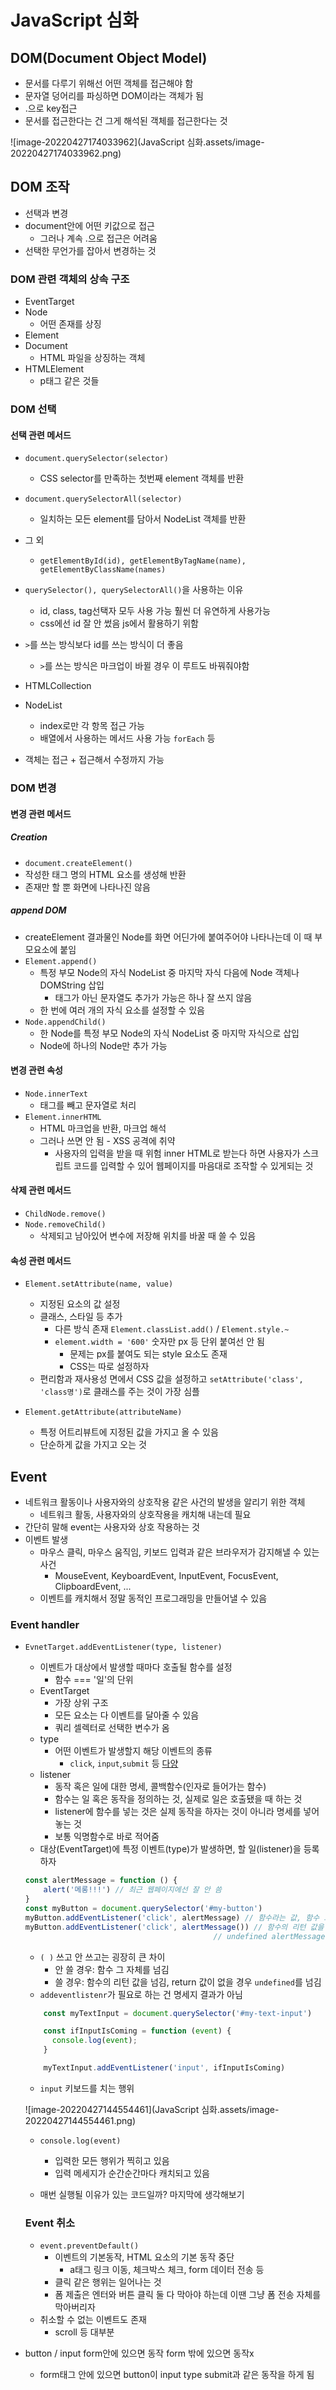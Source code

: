 # JavaScript 심화

## DOM(Document Object Model)

- 문서를 다루기 위해선 어떤 객체를 접근해야 함
- 문자열 덩어리를 파싱하면 DOM이라는 객체가 됨
-  .으로 key접근
- 문서를 접근한다는 건 그게 해석된 객체를 접근한다는 것

![image-20220427174033962](JavaScript 심화.assets/image-20220427174033962.png)

## DOM 조작

- 선택과 변경
- document안에 어떤 키값으로 접근 
  - 그러나 계속 .으로 접근은 어려움
- 선택한 무언가를 잡아서 변경하는 것

### DOM 관련 객체의 상속 구조

- EventTarget
- Node
  - 어떤 존재를 상징
- Element
- Document
  - HTML 파일을 상징하는 객체
- HTMLElement
  - p태그 같은 것들

### DOM 선택

#### 선택 관련 메서드

- `document.querySelector(selector)`
  - CSS selector를 만족하는 첫번째 element 객체를 반환
- `document.querySelectorAll(selector)`
  - 일치하는 모든 element를 담아서 NodeList 객체를 반환
- 그 외
  - `getElementById(id), getElementByTagName(name), getElementByClassName(names)`
- `querySelector(), querySelectorAll()`을 사용하는 이유
  - id, class, tag선택자 모두 사용 가능 훨씬 더 유연하게 사용가능
  - css에선 id 잘 안 썼음 js에서 활용하기 위함
- `>`를 쓰는 방식보다 id를 쓰는 방식이 더 좋음
  - `>`를 쓰는 방식은 마크업이 바뀔 경우 이 루트도 바꿔줘야함



- HTMLCollection
- NodeList
  - index로만 각 항목 접근 가능
  - 배열에서 사용하는 메서드 사용 가능 `forEach` 등
- 객체는 접근 + 접근해서 수정까지 가능

### DOM 변경

#### 변경 관련 메서드

##### Creation

- `document.createElement()`
- 작성한 태그 명의 HTML 요소를 생성해 반환
- 존재만 할 뿐 화면에 나타나진 않음

##### append DOM

- createElement 결과물인 Node를 화면 어딘가에 붙여주어야 나타나는데 이 때 부모요소에 붙임
- `Element.append()`
  - 특정 부모 Node의 자식 NodeList 중 마지막 자식 다음에 Node 객체나 DOMString 삽입
    - 태그가 아닌 문자열도 추가가 가능은 하나 잘 쓰지 않음
  - 한 번에 여러 개의 자식 요소를 설정할 수 있음
- `Node.appendChild()`
  - 한 Node를 특정 부모 Node의 자식 NodeList 중 마지막 자식으로 삽입
  - Node에 하나의 Node만 추가 가능

#### 변경 관련 속성

- `Node.innerText`
  - 태그를 빼고 문자열로 처리
- `Element.innerHTML`
  - HTML 마크업을 반환, 마크업 해석
  - 그러나 쓰면 안 됨 - XSS 공격에 취약
    - 사용자의 입력을 받을 때 위험 inner HTML로 받는다 하면 사용자가 스크립트 코드를 입력할 수 있어 웹페이지를 마음대로 조작할 수 있게되는 것 

#### 삭제 관련 메서드

- `ChildNode.remove()`
- `Node.removeChild()`
  - 삭제되고 남아있어 변수에 저장해 위치를 바꿀 때 쓸 수 있음

#### 속성 관련 메서드

- `Element.setAttribute(name, value)`

  - 지정된 요소의 값 설정
  - 클래스, 스타일 등 추가
    - 다른 방식 존재 `Element.classList.add()` / `Element.style.~`
    - `element.width = '600'` 숫자만 px 등 단위 붙여선 안 됨
      - 문제는 px를 붙여도 되는 style 요소도 존재 
      - CSS는 따로 설정하자
  - 편리함과 재사용성 면에서 CSS 값을 설정하고 `setAttribute('class', 'class명')`로 클래스를 주는 것이 가장 심플

- `Element.getAttribute(attributeName)`

  - 특정 어트리뷰트에 지정된 값을 가지고 올 수 있음 
  - 단순하게 값을 가지고 오는 것

  

## Event

- 네트워크 활동이나 사용자와의 상호작용 같은 사건의 발생을 알리기 위한 객체
  - 네트워크 활동, 사용자와의 상호작용을 캐치해 내는데 필요
- 간단히 말해 event는 사용자와 상호 작용하는 것
- 이벤트 발생
  - 마우스 클릭, 마우스 움직임, 키보드 입력과 같은 브라우저가 감지해낼 수 있는 사건
    - MouseEvent, KeyboardEvent, InputEvent, FocusEvent, ClipboardEvent, ...
  - 이벤트를 캐치해서 정말 동적인 프로그래밍을 만들어낼 수 있음

### Event handler

- `EvnetTarget.addEventListener(type, listener)`

  - 이벤트가 대상에서 발생할 때마다 호출될 함수를 설정
    - 함수 === '일'의 단위
  - EventTarget 
    - 가장 상위 구조
    - 모든 요소는 다 이벤트를 달아줄 수 있음
    - 쿼리 셀렉터로 선택한 변수가 옴
  - type
    - 어떤 이벤트가 발생할지 해당 이벤트의 종류
      - `click`, `input`,`submit` 등 [다양](https://developer.mozilla.org/ko/docs/Web/Events)
  - listener
    - 동작 혹은 일에 대한 명세, 콜백함수(인자로 들어가는 함수)
    - 함수는 일 혹은 동작을 정의하는 것, 실제로 일은 호출됐을 때 하는 것
    - listener에 함수를 넣는 것은 실제 동작을 하자는 것이 아니라 명세를 넣어놓는 것
    - 보통 익명함수로 바로 적어줌 
  - 대상(EventTarget)에 특정 이벤트(type)가 발생하면, 할 일(listener)을 등록하자

  ```javascript
  const alertMessage = function () {
      alert('메롱!!!') // 최근 웹페이지에선 잘 안 씀
  }
  const myButton = document.querySelector('#my-button')
  myButton.addEventListener('click', alertMessage) // 함수라는 값, 함수 그 자체를 넘김
  myButton.addEventListener('click', alertMessage()) // 함수의 리턴 값을 넘김 
  											// undefined alertMessage에는 return값이 없음 
  ```

  - `( )` 쓰고 안 쓰고는 굉장히 큰 차이
    - 안 쓸 경우: 함수 그 자체를 넘김
    - 쓸 경우: 함수의 리턴 값을 넘김, return 값이 없을 경우 `undefined`를 넘김
  - `addeventlistenr`가 필요로 하는 건 명세지 결과가 아님

  ```javascript
      const myTextInput = document.querySelector('#my-text-input')
  
      const ifInputIsComing = function (event) {
        console.log(event);
      }
  
      myTextInput.addEventListener('input', ifInputIsComing)
  ```

  - `input` 키보드를 치는 행위

  ![image-20220427144554461](JavaScript 심화.assets/image-20220427144554461.png)

  - `console.log(event)`

    - 입력한 모든 행위가 찍히고 있음
    - 입력 메세지가 순간순간마다 캐치되고 있음

    

  - 매번 실행될 이유가 있는 코드일까? 마지막에 생각해보기

  

  ### Event 취소

  - `event.preventDefault()`
    - 이벤트의 기본동작, HTML 요소의 기본 동작 중단
      - a태그 링크 이동, 체크박스 체크, form 데이터 전송 등
    - 클릭 같은 행위는 일어나는 것
    - 폼 제출은 엔터와 버튼 클릭 둘 다 막아야 하는데 이땐 그냥 폼 전송 자체를 막아버리자
  - 취소할 수 없는 이벤트도 존재
    - scroll 등 대부분





- button / input form안에 있으면 동작 form 밖에 있으면 동작x
  - form태그 안에 있으면 button이 input type submit과 같은 동작을 하게 됨